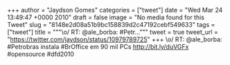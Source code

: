 
+++
author = "Jaydson Gomes"
categories = ["tweet"]
date = "Wed Mar 24 13:49:47 +0000 2010"
draft = false
image = "No media found for this Tweet"
slug = "8148e2d08a51b9bc158839d2c47192cebf549633"
tags = ["tweet"]
title = """&#92;o/ RT: @ale_borba: #Petr..."""
tweet = true
tweet_url = "https://twitter.com/jaydson/status/10979789725"
+++
\o/ RT: @ale_borba: #Petrobras instala #BrOffice em 90 mil PCs http://bit.ly/duVGFx #opensource #dfd2010
